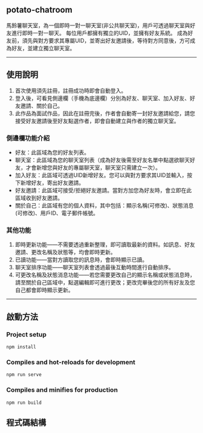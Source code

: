 ## potato-chatroom
馬鈴薯聊天室，為一個即時一對一聊天室(非公共聊天室)，用戶可透過聊天室與好友進行即時一對一聊天。
每位用戶都擁有獨立的UID，並擁有好友系統。
成為好友前，須先與對方要求其專屬UID，並寄出好友邀請後，等待對方同意後，方可成為好友，並建立獨立聊天室。
****
## 使用說明
1. 首次使用須先註冊，註冊成功時即會自動登入。
2. 登入後，可看見側邊欄（手機為底邊欄）分別為好友、聊天室、加入好友、好友邀請、關於自己。
3. 此作品為面試作品，因此在註冊完後，作者會自動寄一封好友邀請給您，請您接受好友邀請後至好友點選作者，即會自動建立與作者的獨立聊天室。

### 側邊欄功能介紹
* 好友：此區域為您的好友列表。
* 聊天室：此區域為您的聊天室列表（成為好友後需至好友名單中點選欲聊天好友，才會新增您與好友的專屬聊天室，聊天室只需建立一次）。
* 加入好友：此區域可透過UID新增好友。您可以與對方要求其UID並輸入，按下新增好友，寄出好友邀請。
* 好友邀請：此區域可接受/拒絕好友邀請。當對方加您為好友時，會立即在此區域收到好友邀請。
* 關於自己：此區域有您的個人資料，其中包括：顯示名稱(可修改)、狀態消息(可修改)、用戶ID、電子郵件帳號。

### 其他功能
1. 即時更新功能——不需要透過重新整理，即可讀取最新的資料。如訊息、好友邀請、更改名稱及狀態等，均會即時更新。
2. 已讀功能——當對方讀取您的訊息時，會即時顯示已讀。
3. 聊天室排序功能——聊天室列表會透過最後互動時間進行自動排序。
4. 可更改名稱及狀態消息功能——若您需要更改自己的顯示名稱或狀態消息時，請至關於自己區域中，點選編輯即可進行更改；更改完畢後您的所有好友及您自己都會即時顯示更新。
****


## 啟動方法
### Project setup
```
npm install
```

### Compiles and hot-reloads for development
```
npm run serve
```

### Compiles and minifies for production
```
npm run build
```

## 程式碼結構



